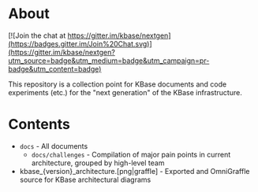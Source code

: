 # About

[![Join the chat at https://gitter.im/kbase/nextgen](https://badges.gitter.im/Join%20Chat.svg)](https://gitter.im/kbase/nextgen?utm_source=badge&utm_medium=badge&utm_campaign=pr-badge&utm_content=badge)

This repository is a collection point for KBase documents and code experiments (etc.) for the
"next generation" of the KBase infrastructure.

# Contents

* `docs` - All documents
  * `docs/challenges` - Compilation of major pain points in current architecture, grouped by high-level team
* kbase_{version}_architecture.[png|graffle] - Exported and OmniGraffle source for KBase architectural diagrams
